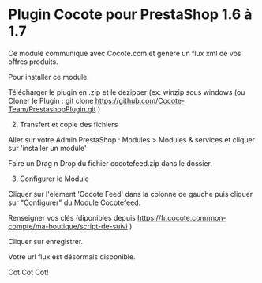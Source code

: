

# Plugin Cocote pour PrestaShop 1.6 à 1.7

Ce module communique avec Cocote.com et genere un flux xml de vos offres produits.

Pour installer ce module:

Télécharger le plugin en .zip et le dezipper (ex: winzip sous windows
(ou Cloner le Plugin : git clone https://github.com/Cocote-Team/PrestashopPlugin.git )

2) Transfert et copie des fichiers


Aller sur votre Admin PrestaShop : Modules > Modules & services et cliquer sur 'installer un module'

Faire un Drag n Drop du fichier cocotefeed.zip  dans le dossier.


3) Configurer le Module

Cliquer sur l'element 'Cocote Feed' dans la colonne de gauche puis cliquer sur "Configurer" du Module Cocotefeed.
                   
Renseigner vos clés (diponibles depuis https://fr.cocote.com/mon-compte/ma-boutique/script-de-suivi ) 

Cliquer sur enregistrer.

Votre url flux est désormais disponible.

Cot Cot Cot!
